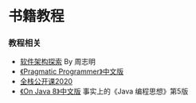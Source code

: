 # 书籍教程

### 教程相关

* [软件架构探索](https://icyfenix.cn/) By 周志明
* [《Pragmatic Programmer》中文版](https://caicaishmily.gitbooks.io/pragmatic_programmer/)
* [全栈公开课2020](https://fullstackopen.com/zh/)
* [《On Java 8》中文版](https://lingcoder.github.io/OnJava8/#/) 事实上的《Java 编程思想》第5版

